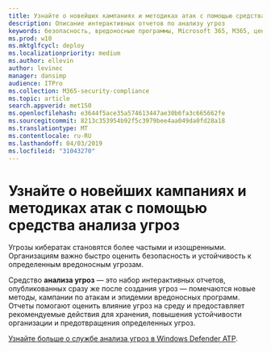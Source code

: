 ```yaml
---
title: Узнайте о новейших кампаниях и методиках атак с помощью средства аналитики угроз
description: Описание интерактивных отчетов по анализу угроз
keywords: безопасность, вредоносные программы, Microsoft 365, M365, центр безопасности, анализ угроз, анализ угроз, кибератак, безопасность, новые угрозы
ms.prod: w10
ms.mktglfcycl: deploy
ms.localizationpriority: medium
ms.author: ellevin
author: levinec
manager: dansimp
audience: ITPro
ms.collection: M365-security-compliance
ms.topic: article
search.appverid: met150
ms.openlocfilehash: e3644f5ace35a574613447ae30b6fa3c665662fe
ms.sourcegitcommit: 8213c353954b92f5c3979bee4aa049da0fd28a18
ms.translationtype: MT
ms.contentlocale: ru-RU
ms.lasthandoff: 04/03/2019
ms.locfileid: "31043270"
---
```

# <a name="understand-the-latest-attack-campaigns-and-techniques-with-threat-analytics"></a>Узнайте о новейших кампаниях и методиках атак с помощью средства анализа угроз

Угрозы кибератак становятся более частыми и изощренными. Организациям важно быстро оценить безопасность и устойчивость к определенным вредоносным угрозам.

Средство **анализа угроз** — это набор интерактивных отчетов, опубликованных сразу же после создания угроз — помечаются новые методы, кампании по атакам и эпидемии вредоносных программ. Отчеты помогают оценить влияние угроз на среду и предоставляет рекомендуемые действия для хранения, повышения устойчивости организации и предотвращения определенных угроз.

[Узнайте больше о службе анализа угроз в Windows Defender ATP](https://docs.microsoft.com/en-us/windows/security/threat-protection/windows-defender-atp/threat-analytics).  
